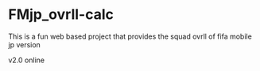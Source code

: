 # FMjp_ovrll-calc
This is a fun web based project that provides the squad ovrll of fifa mobile jp version

v2.0 online
